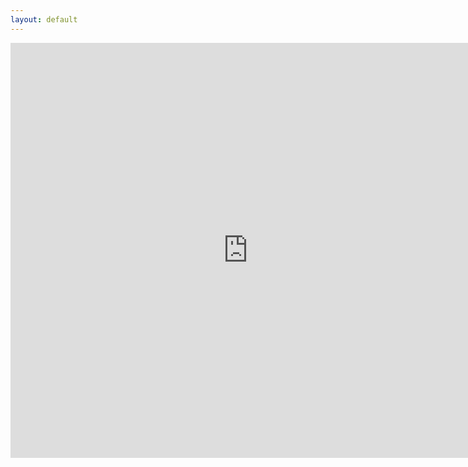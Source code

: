 ```yaml
---
layout: default
---
```


<iframe src="https://docs.google.com/forms/d/1xsDvfQtOGw72SODaU4ztV6vE7sWRPcUX_loZQoqLBz4/viewform?embedded=true" width="760" height="664" frameborder="0" marginheight="0" marginwidth="0" scrolling="no">Loading...</iframe>
